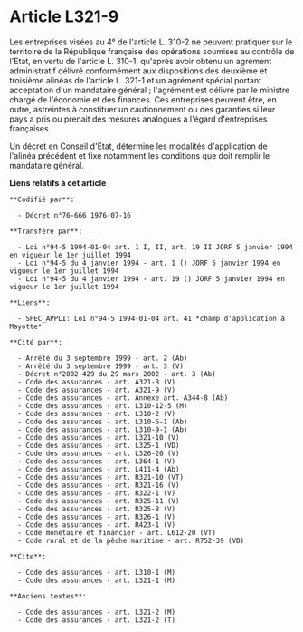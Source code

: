 # Article L321-9

Les entreprises visées au 4° de l'article L. 310-2 ne peuvent pratiquer sur le territoire de la République française des
opérations soumises au contrôle de l'Etat, en vertu de l'article L. 310-1, qu'après avoir obtenu un agrément administratif
délivré conformément aux dispositions des deuxième et troisième alinéas de l'article L. 321-1 et un agrément spécial portant
acceptation d'un mandataire général ; l'agrément est délivré par le ministre chargé de l'économie et des finances. Ces
entreprises peuvent être, en outre, astreintes à constituer un cautionnement ou des garanties si leur pays a pris ou prenait
des mesures analogues à l'égard d'entreprises françaises.

Un décret en Conseil d'Etat, détermine les modalités d'application de l'alinéa précédent et fixe notamment les conditions que
doit remplir le mandataire général.

**Liens relatifs à cet article**

	**Codifié par**:

	  - Décret n°76-666 1976-07-16

	**Transféré par**:

	  - Loi n°94-5 1994-01-04 art. 1 I, II, art. 19 II JORF 5 janvier 1994 en vigueur le 1er juillet 1994
	  - Loi n°94-5 du 4 janvier 1994 - art. 1 () JORF 5 janvier 1994 en vigueur le 1er juillet 1994
	  - Loi n°94-5 du 4 janvier 1994 - art. 19 () JORF 5 janvier 1994 en vigueur le 1er juillet 1994

	**Liens**:

	  - SPEC_APPLI: Loi n°94-5 1994-01-04 art. 41 *champ d'application à Mayotte*

	**Cité par**:

	  - Arrêté du 3 septembre 1999 - art. 2 (Ab)
	  - Arrêté du 3 septembre 1999 - art. 3 (V)
	  - Décret n°2002-429 du 29 mars 2002 - art. 3 (Ab)
	  - Code des assurances - art. A321-8 (V)
	  - Code des assurances - art. A321-9 (V)
	  - Code des assurances - art. Annexe art. A344-8 (Ab)
	  - Code des assurances - art. L310-12-5 (M)
	  - Code des assurances - art. L310-2 (V)
	  - Code des assurances - art. L310-6-1 (Ab)
	  - Code des assurances - art. L310-9-1 (Ab)
	  - Code des assurances - art. L321-10 (V)
	  - Code des assurances - art. L325-1 (VD)
	  - Code des assurances - art. L326-20 (V)
	  - Code des assurances - art. L364-1 (V)
	  - Code des assurances - art. L411-4 (Ab)
	  - Code des assurances - art. R321-10 (VT)
	  - Code des assurances - art. R321-16 (V)
	  - Code des assurances - art. R322-1 (V)
	  - Code des assurances - art. R325-11 (V)
	  - Code des assurances - art. R325-8 (V)
	  - Code des assurances - art. R326-1 (V)
	  - Code des assurances - art. R423-1 (V)
	  - Code monétaire et financier - art. L612-20 (VT)
	  - Code rural et de la pêche maritime - art. R752-39 (VD)

	**Cite**:

	  - Code des assurances - art. L310-1 (M)
	  - Code des assurances - art. L321-1 (M)

	**Anciens textes**:

	  - Code des assurances - art. L321-2 (M)
	  - Code des assurances - art. L321-2 (T)
